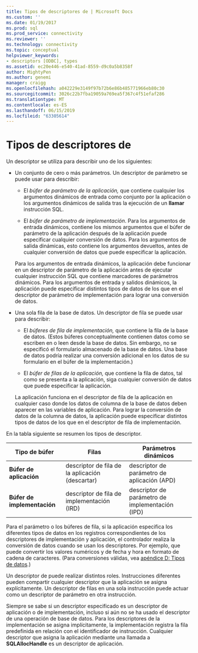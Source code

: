 ```yaml
---
title: Tipos de descriptores de | Microsoft Docs
ms.custom: ''
ms.date: 01/19/2017
ms.prod: sql
ms.prod_service: connectivity
ms.reviewer: ''
ms.technology: connectivity
ms.topic: conceptual
helpviewer_keywords:
- descriptors [ODBC], types
ms.assetid: ec20e446-e540-41ad-8559-d9c0a5b8358f
author: MightyPen
ms.author: genemi
manager: craigg
ms.openlocfilehash: a042229e3149f97b72b6e86b485771966eb80c30
ms.sourcegitcommit: 3026c22b7fba19059a769ea5f367c4f51efaf286
ms.translationtype: MT
ms.contentlocale: es-ES
ms.lasthandoff: 06/15/2019
ms.locfileid: "63305614"
---
```

# <a name="types-of-descriptors"></a>Tipos de descriptores de
Un descriptor se utiliza para describir uno de los siguientes:  
  
-   Un conjunto de cero o más parámetros. Un descriptor de parámetro se puede usar para describir:  
  
    -   El *búfer de parámetro de la aplicación,* que contiene cualquier los argumentos dinámicos de entrada como conjunto por la aplicación o los argumentos dinámicos de salida tras la ejecución de un **llamar** instrucción SQL.  
  
    -   El *búfer de parámetro de implementación*. Para los argumentos de entrada dinámicos, contiene los mismos argumentos que el búfer de parámetro de la aplicación después de la aplicación puede especificar cualquier conversión de datos. Para los argumentos de salida dinámicas, esto contiene los argumentos devueltos, antes de cualquier conversión de datos que puede especificar la aplicación.  
  
     Para los argumentos de entrada dinámicos, la aplicación debe funcionar en un descriptor de parámetro de la aplicación antes de ejecutar cualquier instrucción SQL que contiene marcadores de parámetros dinámicos. Para los argumentos de entrada y salidos dinámicos, la aplicación puede especificar distintos tipos de datos de los que en el descriptor de parámetro de implementación para lograr una conversión de datos.  
  
-   Una sola fila de la base de datos. Un descriptor de fila se puede usar para describir:  
  
    -   El *búferes de fila de implementación,* que contiene la fila de la base de datos. (Estos búferes conceptualmente contienen datos como se escriben en o leen desde la base de datos. Sin embargo, no se especificó el formulario almacenado de la base de datos. Una base de datos podría realizar una conversión adicional en los datos de su formulario en el búfer de la implementación.)  
  
    -   El *búfer de filas de la aplicación,* que contiene la fila de datos, tal como se presenta a la aplicación, siga cualquier conversión de datos que puede especificar la aplicación.  
  
     La aplicación funciona en el descriptor de fila de la aplicación en cualquier caso donde los datos de columna de la base de datos deben aparecer en las variables de aplicación. Para lograr la conversión de datos de la columna de datos, la aplicación puede especificar distintos tipos de datos de los que en el descriptor de fila de implementación.  
  
 En la tabla siguiente se resumen los tipos de descriptor.  
  
|Tipo de búfer|Filas|Parámetros dinámicos|  
|-----------------|----------|------------------------|  
|**Búfer de aplicación**|descriptor de fila de la aplicación (descartar)|descriptor de parámetro de aplicación (APD)|  
|**Búfer de implementación**|descriptor de fila de implementación (IRD)|descriptor de parámetro de implementación (IPD)|  
  
 Para el parámetro o los búferes de fila, si la aplicación especifica los diferentes tipos de datos en los registros correspondientes de los descriptores de implementación y aplicación, el controlador realiza la conversión de datos cuando se usan los descriptores. Por ejemplo, que puede convertir los valores numéricos y de fecha y hora en formato de cadena de caracteres. (Para conversiones válidas, vea [apéndice D: Tipos de datos](../../../odbc/reference/appendixes/appendix-d-data-types.md).)  
  
 Un descriptor de puede realizar distintos roles. Instrucciones diferentes pueden compartir cualquier descriptor que la aplicación se asigna explícitamente. Un descriptor de filas en una sola instrucción puede actuar como un descriptor de parámetro en otra instrucción.  
  
 Siempre se sabe si un descriptor especificado es un descriptor de aplicación o de implementación, incluso si aún no se ha usado el descriptor de una operación de base de datos. Para los descriptores de la implementación se asigna implícitamente, la implementación registra la fila predefinida en relación con el identificador de instrucción. Cualquier descriptor que asigna la aplicación mediante una llamada a **SQLAllocHandle** es un descriptor de aplicación.
